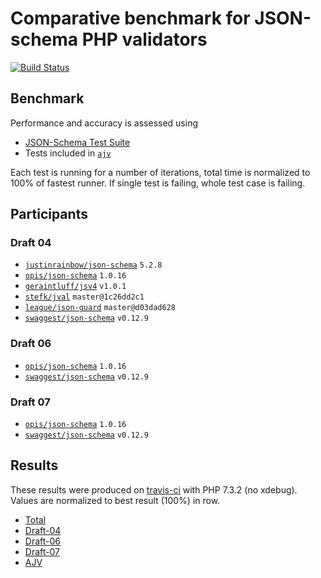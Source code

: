 # Comparative benchmark for JSON-schema PHP validators

[![Build Status](https://travis-ci.org/swaggest/php-json-schema-bench.svg?branch=master)](https://travis-ci.org/swaggest/php-json-schema-bench)

## Benchmark

Performance and accuracy is assessed using
* [JSON-Schema Test Suite](https://github.com/json-schema-org/JSON-Schema-Test-Suite.git)
* Tests included in [`ajv`](https://github.com/epoberezkin/ajv/tree/master/spec/tests/schemas)

Each test is running for a number of iterations, total time is normalized to 100% of fastest runner.
If single test is failing, whole test case is failing.

## Participants

### Draft 04

* [`justinrainbow/json-schema`](https://github.com/justinrainbow/json-schema) `5.2.8`
* [`opis/json-schema`](https://github.com/opis/json-schema) `1.0.16`
* [`geraintluff/jsv4`](https://github.com/geraintluff/jsv4-php) `v1.0.1`
* [`stefk/jval`](https://github.com/stefk/JVal) `master@1c26dd2c1`
* [`league/json-guard`](https://github.com/thephpleague/json-guard) `master@d03dad628`
* [`swaggest/json-schema`](https://github.com/swaggest/php-json-schema) `v0.12.9`

### Draft 06

* [`opis/json-schema`](https://github.com/opis/json-schema) `1.0.16`
* [`swaggest/json-schema`](https://github.com/swaggest/php-json-schema) `v0.12.9`

### Draft 07

* [`opis/json-schema`](https://github.com/opis/json-schema) `1.0.16`
* [`swaggest/json-schema`](https://github.com/swaggest/php-json-schema) `v0.12.9`

## Results

These results were produced on [travis-ci](https://travis-ci.org/swaggest/php-json-schema-bench/jobs/524320714#L531)  with PHP 7.3.2 (no xdebug).
Values are normalized to best result (100%) in row.

* [Total](report-total.md)
* [Draft-04](report-draft-04.md)
* [Draft-06](report-draft-06.md)
* [Draft-07](report-draft-07.md)
* [AJV](report-ajv.md)